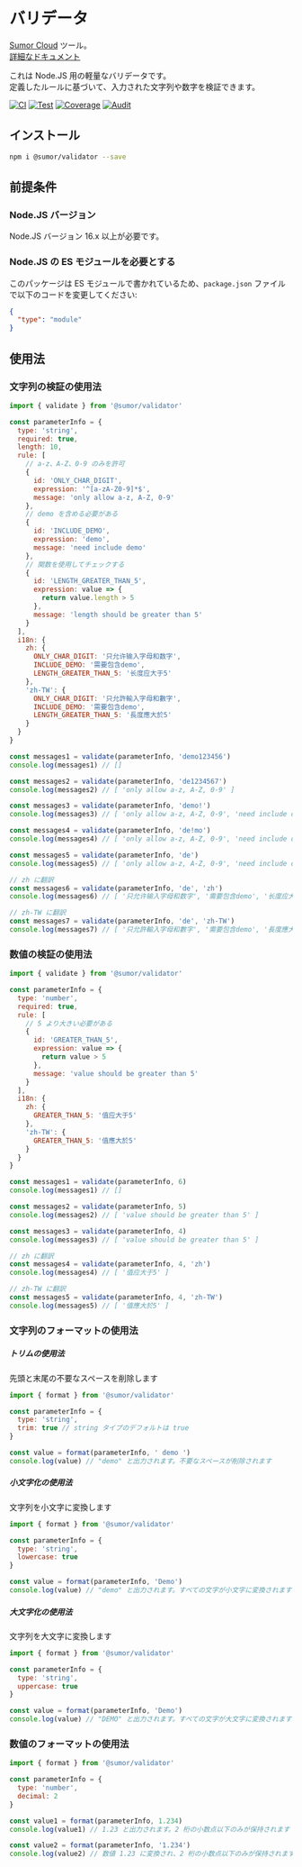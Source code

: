 # バリデータ

[Sumor Cloud](https://sumor.cloud) ツール。  
[詳細なドキュメント](https://sumor.cloud)

これは Node.JS 用の軽量なバリデータです。  
定義したルールに基づいて、入力された文字列や数字を検証できます。

[![CI](https://github.com/sumor-cloud/validator/actions/workflows/ci.yml/badge.svg)](https://github.com/sumor-cloud/validator/actions/workflows/ci.yml)
[![Test](https://github.com/sumor-cloud/validator/actions/workflows/ut.yml/badge.svg)](https://github.com/sumor-cloud/validator/actions/workflows/ut.yml)
[![Coverage](https://github.com/sumor-cloud/validator/actions/workflows/coverage.yml/badge.svg)](https://github.com/sumor-cloud/validator/actions/workflows/coverage.yml)
[![Audit](https://github.com/sumor-cloud/validator/actions/workflows/audit.yml/badge.svg)](https://github.com/sumor-cloud/validator/actions/workflows/audit.yml)

## インストール

```bash
npm i @sumor/validator --save
```

## 前提条件

### Node.JS バージョン

Node.JS バージョン 16.x 以上が必要です。

### Node.JS の ES モジュールを必要とする

このパッケージは ES モジュールで書かれているため、`package.json` ファイルで以下のコードを変更してください:

```json
{
  "type": "module"
}
```

## 使用法

### 文字列の検証の使用法

```js
import { validate } from '@sumor/validator'

const parameterInfo = {
  type: 'string',
  required: true,
  length: 10,
  rule: [
    // a-z、A-Z、0-9 のみを許可
    {
      id: 'ONLY_CHAR_DIGIT',
      expression: '^[a-zA-Z0-9]*$',
      message: 'only allow a-z, A-Z, 0-9'
    },
    // demo を含める必要がある
    {
      id: 'INCLUDE_DEMO',
      expression: 'demo',
      message: 'need include demo'
    },
    // 関数を使用してチェックする
    {
      id: 'LENGTH_GREATER_THAN_5',
      expression: value => {
        return value.length > 5
      },
      message: 'length should be greater than 5'
    }
  ],
  i18n: {
    zh: {
      ONLY_CHAR_DIGIT: '只允许输入字母和数字',
      INCLUDE_DEMO: '需要包含demo',
      LENGTH_GREATER_THAN_5: '长度应大于5'
    },
    'zh-TW': {
      ONLY_CHAR_DIGIT: '只允許輸入字母和數字',
      INCLUDE_DEMO: '需要包含demo',
      LENGTH_GREATER_THAN_5: '長度應大於5'
    }
  }
}

const messages1 = validate(parameterInfo, 'demo123456')
console.log(messages1) // []

const messages2 = validate(parameterInfo, 'de1234567')
console.log(messages2) // [ 'only allow a-z, A-Z, 0-9' ]

const messages3 = validate(parameterInfo, 'demo!')
console.log(messages3) // [ 'only allow a-z, A-Z, 0-9', 'need include demo' ]

const messages4 = validate(parameterInfo, 'de!mo')
console.log(messages4) // [ 'only allow a-z, A-Z, 0-9', 'need include demo' ]

const messages5 = validate(parameterInfo, 'de')
console.log(messages5) // [ 'only allow a-z, A-Z, 0-9', 'need include demo', 'length should be greater than 5' ]

// zh に翻訳
const messages6 = validate(parameterInfo, 'de', 'zh')
console.log(messages6) // [ '只允许输入字母和数字', '需要包含demo', '长度应大于5' ]

// zh-TW に翻訳
const messages7 = validate(parameterInfo, 'de', 'zh-TW')
console.log(messages7) // [ '只允許輸入字母和數字', '需要包含demo', '長度應大於5' ]
```

### 数値の検証の使用法

```js
import { validate } from '@sumor/validator'

const parameterInfo = {
  type: 'number',
  required: true,
  rule: [
    // 5 より大きい必要がある
    {
      id: 'GREATER_THAN_5',
      expression: value => {
        return value > 5
      },
      message: 'value should be greater than 5'
    }
  ],
  i18n: {
    zh: {
      GREATER_THAN_5: '值应大于5'
    },
    'zh-TW': {
      GREATER_THAN_5: '值應大於5'
    }
  }
}

const messages1 = validate(parameterInfo, 6)
console.log(messages1) // []

const messages2 = validate(parameterInfo, 5)
console.log(messages2) // [ 'value should be greater than 5' ]

const messages3 = validate(parameterInfo, 4)
console.log(messages3) // [ 'value should be greater than 5' ]

// zh に翻訳
const messages4 = validate(parameterInfo, 4, 'zh')
console.log(messages4) // [ '值应大于5' ]

// zh-TW に翻訳
const messages5 = validate(parameterInfo, 4, 'zh-TW')
console.log(messages5) // [ '值應大於5' ]
```

### 文字列のフォーマットの使用法

##### トリムの使用法

先頭と末尾の不要なスペースを削除します

```js
import { format } from '@sumor/validator'

const parameterInfo = {
  type: 'string',
  trim: true // string タイプのデフォルトは true
}

const value = format(parameterInfo, ' demo ')
console.log(value) // "demo" と出力されます。不要なスペースが削除されます
```

##### 小文字化の使用法

文字列を小文字に変換します

```js
import { format } from '@sumor/validator'

const parameterInfo = {
  type: 'string',
  lowercase: true
}

const value = format(parameterInfo, 'Demo')
console.log(value) // "demo" と出力されます。すべての文字が小文字に変換されます
```

##### 大文字化の使用法

文字列を大文字に変換します

```js
import { format } from '@sumor/validator'

const parameterInfo = {
  type: 'string',
  uppercase: true
}

const value = format(parameterInfo, 'Demo')
console.log(value) // "DEMO" と出力されます。すべての文字が大文字に変換されます
```

### 数値のフォーマットの使用法

```js
import { format } from '@sumor/validator'

const parameterInfo = {
  type: 'number',
  decimal: 2
}

const value1 = format(parameterInfo, 1.234)
console.log(value1) // 1.23 と出力されます。2 桁の小数点以下のみが保持されます

const value2 = format(parameterInfo, '1.234')
console.log(value2) // 数値 1.23 に変換され、2 桁の小数点以下のみが保持されます
```